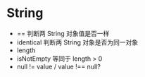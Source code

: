 # String

- == 判断两 String 对象值是否一样
- identical 判断两 String 对象是否为同一对象
- length
- isNotEmpty 等同于 length > 0
- null != value / value !== null?

